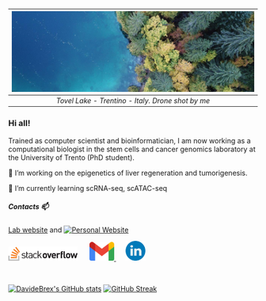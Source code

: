
| ![LagoDiTovel](banner_tovel_drone.jpg) | 
|:--:| 
| *Tovel Lake - Trentino - Italy.  Drone shot by me* |


### Hi all!

Trained as computer scientist and bioinformatician, I am now working as a computational biologist in the stem cells and cancer genomics laboratory at the University of Trento (PhD student). 

🔭 I’m working on the epigenetics of liver regeneration and tumorigenesis. 

🌱 I’m currently learning scRNA-seq, scATAC-seq

##### Contacts 📫

[Lab website](https://www.cibio.unitn.it/956/laboratory-of-stem-cells-and-cancer-genomics) and [![Personal Website]()]( https://davidebrex.github.io/)



[<img alt="alt_text" width="140px" src="logo-stackoverflow.png" />](https://stackoverflow.com/users/13328010/davidebrex?tab=profile) &nbsp;&nbsp;&nbsp;&nbsp; [<img src="logo_gmail.png" alt="Unitn logo" width="50"  /> ](mailto:davide.bressan-1@unitn.it)
 &nbsp;&nbsp;&nbsp;&nbsp;  [<img alt="alt_text" width="40px" src="linkedin_logo.png" />](https://www.linkedin.com/in/davide-bressan/)

&nbsp;


[![DavideBrex's GitHub stats](https://github-readme-stats.vercel.app/api?username=DavideBrex)](https://github.com/anuraghazra/github-readme-stats) [![GitHub Streak](https://streak-stats.demolab.com?user=DavideBrex)](https://git.io/streak-stats)




